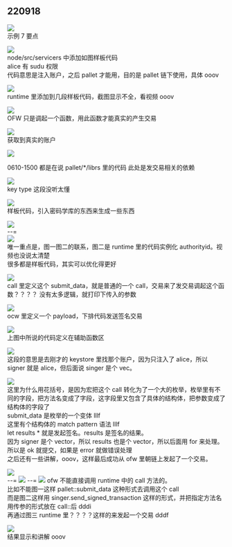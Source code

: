 ## 220918

![](./img/2022-09-18-14-57-17.png)  
示例 7 要点

![](./img/2022-09-18-15-02-40.png)  
node/src/servicers 中添加如图样板代码  
alice 有 sudu 权限  
代码意思是注入账户，之后 pallet 才能用，目的是 pallet 链下使用，具体 ooov

![](./img/2022-09-18-15-08-17.png)  
runtime 里添加到几段样板代码，截图显示不全，看视频 ooov

![](./img/2022-09-18-15-14-23.png)  
OFW 只是调起一个函数，用此函数才能真实的产生交易

![](./img/2022-09-18-15-16-22.png)  
获取到真实的账户

![](./img/2022-09-18-15-17-08.png)

0610-1500 都是在说 pallet/\*/librs 里的代码
此处是发交易相关的依赖

![](./img/2022-09-18-15-48-09.png)  
key type 这段没听太懂

![](./img/2022-09-18-15-48-43.png)  
样板代码，引入密码学库的东西来生成一些东西

![](./img/2022-09-18-15-50-58.png)  
--=  
![](./img/2022-09-18-15-51-21.png)  
唯一重点是，图一图二的联系，图二是 runtime 里的代码实例化 authorityid。视频也没说太清楚  
很多都是样板代码，其实可以优化得更好

![](./img/2022-09-18-15-55-44.png)  
call 里定义这个 submit_data，就是普通的一个 call，交易来了发交易调起这个函数？？？？
没有太多逻辑，就打印下传入的参数

![](./img/2022-09-18-15-57-48.png)  
ocw 里定义一个 payload，下排代码发送签名交易

![](./img/2022-09-18-15-59-09.png)  
上图中所说的代码定义在辅助函数区

![](./img/2022-09-18-16-14-03.png)  
这段的意思是去刚才的 keystore 里找那个账户，因为只注入了 alice，所以 signer 就是 alice，但后面说 singer 是个 vec。

![](./img/2022-09-18-16-15-52.png)  
这里为什么用花括号，是因为宏把这个 call 转化为了一个大的枚举，枚举里有不同的字段，把方法名变成了字段，这字段里又包含了具体的结构体，把参数变成了结构体的字段了  
submit_data 是枚举的一个变体 lllf  
这里有个结构体的 match pattern 语法 lllf  
let results \* 就是发起签名。results 是签名的结果。  
因为 signer 是个 vector，所以 results 也是个 vector，所以后面用 for 来处理。所以是 ok 就提交，如果是 error 就做错误处理  
之后还有一些讲解，ooov，这样最后成功从 ofw 里朝链上发起了一个交易。

![](./img/2022-09-18-16-34-18.png)  
--=
![](./img/2022-09-18-16-36-02.png)
--=
![](./img/2022-09-18-16-39-29.png)
ofw 不能直接调用 runtime 中的 call 方法的。  
比如不能图一这样 pallet::submit_data 这种形式去调用这个 call  
而是图二这样用 singer.send_signed_transaction 这样的形式，并把指定方法名用传参的形式放在 call::后 dddi  
再通过图三 runtime 里？？？？这样的来发起一个交易 dddf

![](./img/2022-09-18-16-46-30.png)  
结果显示和讲解 ooov
